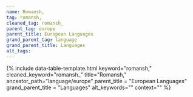 ```yaml
---
name: Romansh,
tag: romansh,
cleaned_tag: romansh_
parent_tag: europe
parent_title: European Languages
grand_parent_tag: language
grand_parent_title: Languages
alt_tags: 
---
```


{% include data-table-template.html 
  keyword="romansh," 
  cleaned_keyword="romansh_" 
  title="Romansh,"
  ancestor_path="language/europe" 
  parent_title = "European Languages"
  grand_parent_title = "Languages"
  alt_keywords=""
  context=""
%}

